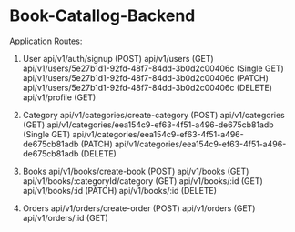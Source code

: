 # Book-Catallog-Backend

Application Routes:

1. User
   api/v1/auth/signup (POST)
   api/v1/users (GET)
   api/v1/users/5e27b1d1-92fd-48f7-84dd-3b0d2c00406c (Single GET)
   api/v1/users/5e27b1d1-92fd-48f7-84dd-3b0d2c00406c (PATCH)
   api/v1/users/5e27b1d1-92fd-48f7-84dd-3b0d2c00406c (DELETE)
   api/v1/profile (GET)

2. Category
   api/v1/categories/create-category (POST)
   api/v1/categories (GET)
   api/v1/categories/eea154c9-ef63-4f51-a496-de675cb81adb (Single GET)
   api/v1/categories/eea154c9-ef63-4f51-a496-de675cb81adb (PATCH)
   api/v1/categories/eea154c9-ef63-4f51-a496-de675cb81adb (DELETE)

3. Books
   api/v1/books/create-book (POST)
   api/v1/books (GET)
   api/v1/books/:categoryId/category (GET)
   api/v1/books/:id (GET)
   api/v1/books/:id (PATCH)
   api/v1/books/:id (DELETE)

4. Orders
   api/v1/orders/create-order (POST)
   api/v1/orders (GET)
   api/v1/orders/:id (GET)
